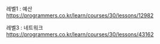 레벨1 : 예산<br>
https://programmers.co.kr/learn/courses/30/lessons/12982<br>


레벨3 : 네트워크<br>
https://programmers.co.kr/learn/courses/30/lessons/43162<br>
